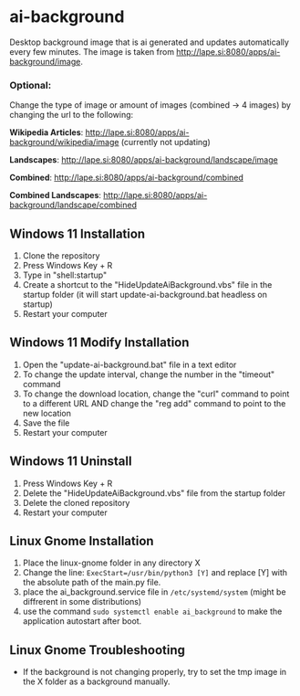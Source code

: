 # ai-background
 Desktop background image that is ai generated and updates automatically every few minutes.
 The image is taken from http://lape.si:8080/apps/ai-background/image.

 ### Optional:
 Change the type of image or amount of images (combined -> 4 images) by changing the url to the following:

 **Wikipedia Articles**: http://lape.si:8080/apps/ai-background/wikipedia/image (currently not updating)

 **Landscapes**: http://lape.si:8080/apps/ai-background/landscape/image

 **Combined**: http://lape.si:8080/apps/ai-background/combined

 **Combined Landscapes**: http://lape.si:8080/apps/ai-background/landscape/combined

## Windows 11 Installation
1. Clone the repository
2. Press Windows Key + R
3. Type in "shell:startup"
4. Create a shortcut to the "HideUpdateAiBackground.vbs" file in the startup folder (it will start update-ai-background.bat headless on startup)
5. Restart your computer

## Windows 11 Modify Installation
1. Open the "update-ai-background.bat" file in a text editor
2. To change the update interval, change the number in the "timeout" command
3. To change the download location, change the "curl" command to point to a different URL AND change the "reg add" command to point to the new location
4. Save the file
5. Restart your computer

## Windows 11 Uninstall
1. Press Windows Key + R
2. Delete the "HideUpdateAiBackground.vbs" file from the startup folder
3. Delete the cloned repository
4. Restart your computer

## Linux Gnome Installation

1. Place the linux-gnome folder in any directory X
2. Change the line: `ExecStart=/usr/bin/python3 [Y]`
and replace [Y] with the absolute path of the main.py file.
3. place the ai_background.service file in `/etc/systemd/system` 
(might be diffrerent in some distributions)
4. use the command `sudo systemctl enable ai_background` to make the application autostart after boot.


## Linux Gnome Troubleshooting
 - If the background is not changing properly, try to set the tmp image in the X folder as a background manually.